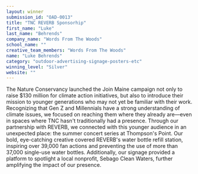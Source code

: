 ```yaml
---
layout: winner
submission_id: "OAD-0013"
title: "TNC REVERB Sponsorhip"
first_name: "Luke"
last_name: "Behrends"
company_name: "Words From The Woods"
school_name: ""
creative_team_members: "Words From The Woods"
name: "Luke Behrends"
category: "outdoor-advertising-signage-posters-etc"
winning_level: "Silver"
website: ""
---
```


The Nature Conservancy launched the Join Maine campaign not only to raise $130 million for climate action initiatives, but also to introduce their mission to younger generations who may not yet be familiar with their work. Recognizing that Gen Z and Millennials have a strong understanding of climate issues, we focused on reaching them where they already are—even in spaces where TNC hasn't traditionally had a presence. Through our partnership with REVERB, we connected with this younger audience in an unexpected place: the summer concert series at Thompson's Point. Our bold, eye-catching creative covered REVERB's water bottle refill station, inspiring over 39,000 fan actions and preventing the use of more than 37,000 single-use water bottles. Additionally, our signage provided a platform to spotlight a local nonprofit, Sebago Clean Waters, further amplifying the impact of our presence.
